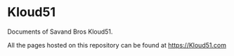 # Kloud51

Documents of Savand Bros Kloud51.

All the pages hosted on this repository can be found at https://Kloud51.com
